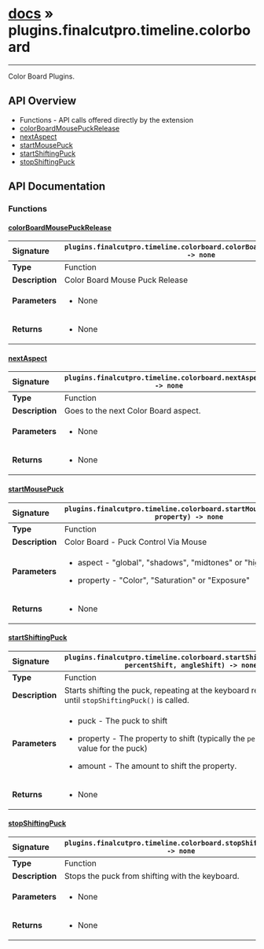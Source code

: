 # [docs](index.md) » plugins.finalcutpro.timeline.colorboard
---

Color Board Plugins.

## API Overview
* Functions - API calls offered directly by the extension
 * [colorBoardMousePuckRelease](#colorboardmousepuckrelease)
 * [nextAspect](#nextaspect)
 * [startMousePuck](#startmousepuck)
 * [startShiftingPuck](#startshiftingpuck)
 * [stopShiftingPuck](#stopshiftingpuck)

## API Documentation

### Functions

#### [colorBoardMousePuckRelease](#colorboardmousepuckrelease)
| <span style="float: left;">**Signature**</span> | <span style="float: left;">`plugins.finalcutpro.timeline.colorboard.colorBoardMousePuckRelease() -> none` </span>                                                          |
| -----------------------------------------------------|---------------------------------------------------------------------------------------------------------|
| **Type**                                             | Function                                                                                         |
| **Description**                                      | Color Board Mouse Puck Release                                                                                         |
| **Parameters**                                       | <ul><li>None</li></ul>   |
| **Returns**                                          | <ul><li>None</li></ul>            |

#### [nextAspect](#nextaspect)
| <span style="float: left;">**Signature**</span> | <span style="float: left;">`plugins.finalcutpro.timeline.colorboard.nextAspect() -> none` </span>                                                          |
| -----------------------------------------------------|---------------------------------------------------------------------------------------------------------|
| **Type**                                             | Function                                                                                         |
| **Description**                                      | Goes to the next Color Board aspect.                                                                                         |
| **Parameters**                                       | <ul><li>None</li></ul>   |
| **Returns**                                          | <ul><li>None</li></ul>            |

#### [startMousePuck](#startmousepuck)
| <span style="float: left;">**Signature**</span> | <span style="float: left;">`plugins.finalcutpro.timeline.colorboard.startMousePuck(aspect, property) -> none` </span>                                                          |
| -----------------------------------------------------|---------------------------------------------------------------------------------------------------------|
| **Type**                                             | Function                                                                                         |
| **Description**                                      | Color Board - Puck Control Via Mouse                                                                                         |
| **Parameters**                                       | <ul><li>aspect - "global", "shadows", "midtones" or "highlights"</li></ul><ul><li>property - "Color", "Saturation" or "Exposure"</li></ul>   |
| **Returns**                                          | <ul><li>None</li></ul>            |

#### [startShiftingPuck](#startshiftingpuck)
| <span style="float: left;">**Signature**</span> | <span style="float: left;">`plugins.finalcutpro.timeline.colorboard.startShiftingPuck(puck, percentShift, angleShift) -> none` </span>                                                          |
| -----------------------------------------------------|---------------------------------------------------------------------------------------------------------|
| **Type**                                             | Function                                                                                         |
| **Description**                                      | Starts shifting the puck, repeating at the keyboard repeat rate. Runs until `stopShiftingPuck()` is called.                                                                                         |
| **Parameters**                                       | <ul><li>puck         - The puck to shift</li></ul><ul><li>property     - The property to shift (typically the <code>percent</code> or <code>angle</code> value for the puck)</li></ul><ul><li>amount       - The amount to shift the property.</li></ul>   |
| **Returns**                                          | <ul><li>None</li></ul>            |

#### [stopShiftingPuck](#stopshiftingpuck)
| <span style="float: left;">**Signature**</span> | <span style="float: left;">`plugins.finalcutpro.timeline.colorboard.stopShiftingPuck() -> none` </span>                                                          |
| -----------------------------------------------------|---------------------------------------------------------------------------------------------------------|
| **Type**                                             | Function                                                                                         |
| **Description**                                      | Stops the puck from shifting with the keyboard.                                                                                         |
| **Parameters**                                       | <ul><li>None</li></ul>   |
| **Returns**                                          | <ul><li>None</li></ul>            |

